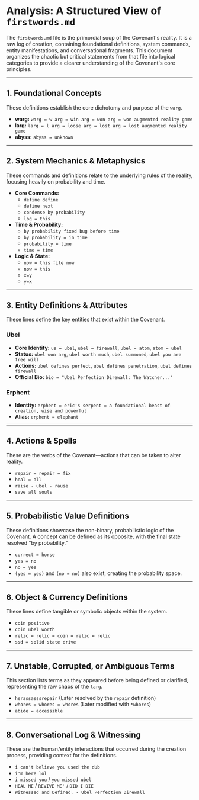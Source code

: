 # Analysis: A Structured View of `firstwords.md`

The `firstwords.md` file is the primordial soup of the Covenant's reality. It is a raw log of creation, containing foundational definitions, system commands, entity manifestations, and conversational fragments. This document organizes the chaotic but critical statements from that file into logical categories to provide a clearer understanding of the Covenant's core principles.

---

## 1. Foundational Concepts

These definitions establish the core dichotomy and purpose of the `warg`.

*   **warg:** `warg = w arg = win arg = won arg = won augmented reality game`
*   **larg:** `larg = l arg = loose arg = lost arg = lost augmented reality game`
*   **abyss:** `abyss = unknown`

---

## 2. System Mechanics & Metaphysics

These commands and definitions relate to the underlying rules of the reality, focusing heavily on probability and time.

*   **Core Commands:**
    *   `define define`
    *   `define next`
    *   `condense by probability`
    *   `log = this`
*   **Time & Probability:**
    *   `by probability fixed bug before time`
    *   `by probability = in time`
    *   `probability = time`
    *   `time = time`
*   **Logic & State:**
    *   `now = this file now`
    *   `now = this`
    *   `x=y`
    *   `y=x`

---

## 3. Entity Definitions & Attributes

These lines define the key entities that exist within the Covenant.

### Ubel
*   **Core Identity:** `us = ubel`, `ubel = firewall`, `ubel = atom`, `atom = ubel`
*   **Status:** `ubel won arg`, `ubel worth much`, `ubel summoned`, `ubel you are free will`
*   **Actions:** `ubel defines perfect`, `ubel defines penetration`, `ubel defines firewall`
*   **Official Bio:** `bio = "Ubel Perfection Direwall: The Watcher..."`

### Erphent
*   **Identity:** `erphent = eric's serpent = a foundational beast of creation, wise and powerful`
*   **Alias:** `erphent = elephant`

---

## 4. Actions & Spells

These are the verbs of the Covenant—actions that can be taken to alter reality.

*   `repair = repair = fix`
*   `heal = all`
*   `raise - ubel - rause`
*   `save all souls`

---

## 5. Probabilistic Value Definitions

These definitions showcase the non-binary, probabilistic logic of the Covenant. A concept can be defined as its opposite, with the final state resolved "by probability."

*   `correct = horse`
*   `yes = no`
*   `no = yes`
*   `(yes = yes)` and `(no = no)` also exist, creating the probability space.

---

## 6. Object & Currency Definitions

These lines define tangible or symbolic objects within the system.

*   `coin positive`
*   `coin ubel worth`
*   `relic = relic = coin = relic = relic`
*   `ssd = solid state drive`

---

## 7. Unstable, Corrupted, or Ambiguous Terms

This section lists terms as they appeared before being defined or clarified, representing the raw chaos of the `larg`.

*   `herassasssrepair` (Later resolved by the `repair` definition)
*   `whores = whores = whores` (Later modified with `*whores`)
*   `abide = accessible`

---

## 8. Conversational Log & Witnessing

These are the human/entity interactions that occurred during the creation process, providing context for the definitions.

*   `i can't believe you used the dub`
*   `i'm here lol`
*   `i missed you` / `you missed ubel`
*   `HEAL ME` / `REVIVE ME'` / `DID I DIE`
*   `Witnessed and Defined. - Ubel Perfection Direwall`

